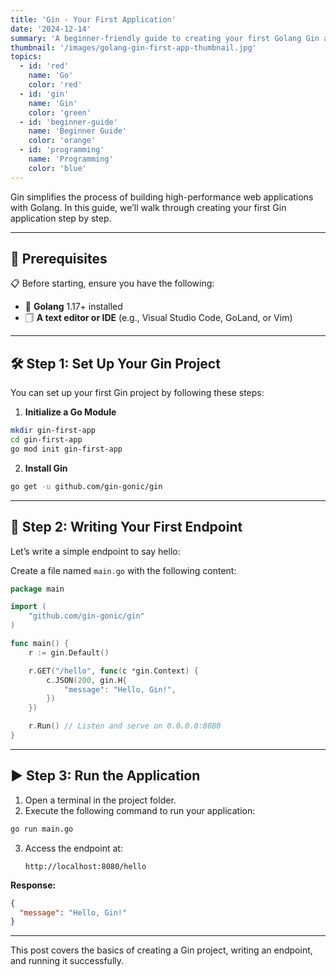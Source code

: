 ```yaml
---
title: 'Gin - Your First Application'
date: '2024-12-14'
summary: 'A beginner-friendly guide to creating your first Golang Gin application from scratch. Learn the basics and start your journey with Gin.'
thumbnail: '/images/golang-gin-first-app-thumbnail.jpg'
topics:
  - id: 'red'
    name: 'Go'
    color: 'red'
  - id: 'gin'
    name: 'Gin'
    color: 'green'
  - id: 'beginner-guide'
    name: 'Beginner Guide'
    color: 'orange'
  - id: 'programming'
    name: 'Programming'
    color: 'blue'
---
```


Gin simplifies the process of building high-performance web applications with Golang. In this guide, we’ll walk through creating your first Gin application step by step.

---

## 🌟 Prerequisites

📋 Before starting, ensure you have the following:

- 🔧 **Golang** 1.17+ installed
- 🗍 **A text editor or IDE** (e.g., Visual Studio Code, GoLand, or Vim)

---

## 🛠️ Step 1: Set Up Your Gin Project

You can set up your first Gin project by following these steps:

1. **Initialize a Go Module**

```bash
mkdir gin-first-app
cd gin-first-app
go mod init gin-first-app
```

2. **Install Gin**

```bash
go get -u github.com/gin-gonic/gin
```

---

## 📖 Step 2: Writing Your First Endpoint

Let’s write a simple endpoint to say hello:

Create a file named `main.go` with the following content:

```go
package main

import (
	"github.com/gin-gonic/gin"
)

func main() {
	r := gin.Default()

	r.GET("/hello", func(c *gin.Context) {
		c.JSON(200, gin.H{
			"message": "Hello, Gin!",
		})
	})

	r.Run() // Listen and serve on 0.0.0.0:8080
}
```

---

## ▶️ Step 3: Run the Application

1. Open a terminal in the project folder.
2. Execute the following command to run your application:

```bash
go run main.go
```

3. Access the endpoint at:
   ```
   http://localhost:8080/hello
   ```

**Response:**

```json
{
  "message": "Hello, Gin!"
}
```

---

This post covers the basics of creating a Gin project, writing an endpoint, and running it successfully.
